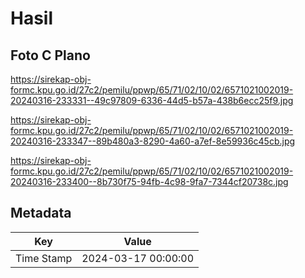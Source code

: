 # Hasil

## Foto C Plano

https://sirekap-obj-formc.kpu.go.id/27c2/pemilu/ppwp/65/71/02/10/02/6571021002019-20240316-233331--49c97809-6336-44d5-b57a-438b6ecc25f9.jpg

https://sirekap-obj-formc.kpu.go.id/27c2/pemilu/ppwp/65/71/02/10/02/6571021002019-20240316-233347--89b480a3-8290-4a60-a7ef-8e59936c45cb.jpg

https://sirekap-obj-formc.kpu.go.id/27c2/pemilu/ppwp/65/71/02/10/02/6571021002019-20240316-233400--8b730f75-94fb-4c98-9fa7-7344cf20738c.jpg


## Metadata

| Key        | Value               |
| ---------- | ------------------- |
| Time Stamp | 2024-03-17 00:00:00 |



